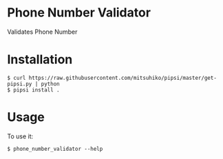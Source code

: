 # Phone Number Validator

Validates Phone Number


# Installation

    $ curl https://raw.githubusercontent.com/mitsuhiko/pipsi/master/get-pipsi.py | python
    $ pipsi install .


# Usage

To use it:

    $ phone_number_validator --help
